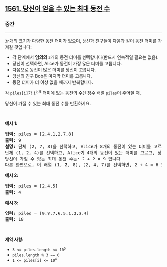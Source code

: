 <h2><a href="https://leetcode.com/problems/maximum-number-of-coins-you-can-get">1561. 당신이 얻을 수 있는 최대 동전 수</a></h2><h3>중간</h3><hr><p><code>3n</code>개의 크기가 다양한 동전 더미가 있으며, 당신과 친구들이 다음과 같이 동전 더미를 가져갈 것입니다:</p>

<ul>
	<li>각 단계에서 <strong>임의의</strong> <code>3</code>개의 동전 더미를 선택합니다(반드시 연속적일 필요는 없음).</li>
	<li>당신이 선택하면, Alice가 동전이 가장 많은 더미를 고릅니다.</li>
	<li>다음으로 동전이 많은 더미를 당신이 고릅니다.</li>
	<li>당신의 친구 Bob은 마지막 더미를 고릅니다.</li>
	<li>동전 더미가 더 이상 없을 때까지 반복합니다.</li>
</ul>

<p>각 <code>piles[i]</code>가 <code>i<sup>번째</sup></code> 더미에 있는 동전의 수인 정수 배열 <code>piles</code>이 주어질 때,</p>

<p>당신이 가질 수 있는 최대 동전 수를 반환하세요.</p>

<p>&nbsp;</p>
<p><strong class="example">예시 1:</strong></p>

<pre>
<strong>입력:</strong> piles = [2,4,1,2,7,8]
<strong>출력:</strong> 9
<strong>설명: </strong>단체 (2, 7, 8)을 선택하고, Alice가 8개의 동전이 있는 더미를 고르고, 당신이 <strong>7</strong>개의 동전이 있는 더미를 고르고, Bob이 마지막 더미를 고릅니다.
단체 (1, 2, 4)를 선택하고, Alice가 4개의 동전이 있는 더미를 고르고, 당신이 <strong>2</strong>개의 동전이 있는 더미를 고르고, Bob이 마지막 더미를 고릅니다.
당신이 가질 수 있는 최대 동전 수는: 7 + 2 = 9 입니다.
다른 한편으로, 이 배열 (1, <strong>2</strong>, 8), (2, <strong>4</strong>, 7)를 선택하면, 2 + 4 = 6 동전밖에 얻을 수 없으며 이는 최적이 아닙니다.
</pre>

<p><strong class="example">예시 2:</strong></p>

<pre>
<strong>입력:</strong> piles = [2,4,5]
<strong>출력:</strong> 4
</pre>

<p><strong class="example">예시 3:</strong></p>

<pre>
<strong>입력:</strong> piles = [9,8,7,6,5,1,2,3,4]
<strong>출력:</strong> 18
</pre>

<p>&nbsp;</p>
<p><strong>제약 사항:</strong></p>

<ul>
	<li><code>3 &lt;= piles.length &lt;= 10<sup>5</sup></code></li>
	<li><code>piles.length % 3 == 0</code></li>
	<li><code>1 &lt;= piles[i] &lt;= 10<sup>4</sup></code></li>
</ul>